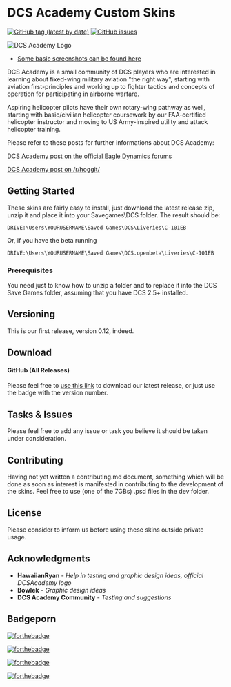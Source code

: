 # DCS Academy Custom Skins
[![GitHub tag (latest by date)](https://img.shields.io/github/v/tag/rc2pc2/DCS-academy-liveries?color=VIOLET&label=VERSION%20&logo=Release%20version%20v&style=for-the-badge)](https://github.com/rc2pc2/DCS-academy-liveries/releases/latest) [![GitHub issues](https://img.shields.io/github/issues/rc2pc2/DCS-academy-liveries?color=DARK%20yellow&label=TASKS%20%26%20ISSUES&logo=dktai&style=for-the-badge)](https://github.com/rc2pc2/DCS-academy-liveries/issues)

![DCS Academy Logo](https://i.imgur.com/QZW6ePg.png)

* [Some basic screenshots can be found here](https://imgur.com/a/Uh9ZNR4)

DCS Academy is a small community of DCS players who are interested in learning about fixed-wing military aviation "the right way", starting with aviation first-principles and working up to fighter tactics and concepts of operation for participating in airborne warfare.

Aspiring helicopter pilots have their own rotary-wing pathway as well, starting with basic/civilian helicopter coursework by our FAA-certified helicopter instructor and moving to US Army-inspired utility and attack helicopter training. 


Please refer to these posts for further informations about DCS Academy:

[DCS Academy post on the official Eagle Dynamics forums](https://forums.eagle.ru/showthread.php?t=254647)

[DCS Academy post on /r/hoggit/](https://www.reddit.com/r/hoggit/comments/dsnb5f/dcs_academy_open_for_phase_i_training/)

## Getting Started

These skins are fairly easy to install, just download the latest release zip, unzip it and place it into your Savegames\DCS folder.
The result should be:
```
DRIVE:\Users\YOURUSERNAME\Saved Games\DCS\Liveries\C-101EB
```
Or, if you have the beta running
```
DRIVE:\Users\YOURUSERNAME\Saved Games\DCS.openbeta\Liveries\C-101EB
```

### Prerequisites

You need just to know how to unzip a folder and to replace it into the DCS Save Games folder, assuming that you have DCS 2.5+ installed.

## Versioning

This is our first release, version 0.12, indeed.

## Download 

#### GitHub (All Releases)
Please feel free to [use this link](https://github.com/rc2pc2/DCS-academy-liveries/releases) to download our latest release, or just use the badge with the version number. 


## Tasks & Issues

Please feel free to add any issue or task you believe it should be taken under consideration.

## Contributing

Having not yet written a contributing.md document, something which will be done as soon as interest is manifested in contributing to the development of the skins. Feel free to use (one of the 7GBs) .psd files in the dev folder. 

## License

Please consider to inform us before using these skins outside private usage.

## Acknowledgments

* **HawaiianRyan** - *Help in testing and graphic design ideas, official DCSAcademy logo* 
* **Bowlek** - *Graphic design ideas* 
* **DCS Academy Community** - *Testing and suggestions* 

## Badgeporn



[![forthebadge](https://forthebadge.com/images/badges/60-percent-of-the-time-works-every-time.svg)](https://forums.eagle.ru/showthread.php?t=254647)

[![forthebadge](https://forthebadge.com/images/badges/built-with-grammas-recipe.svg)](https://forums.eagle.ru/showthread.php?t=254647)

[![forthebadge](https://forthebadge.com/images/badges/gluten-free.svg)](https://forums.eagle.ru/showthread.php?t=254647)

[![forthebadge](https://forthebadge.com/images/badges/powered-by-electricity.svg)](https://forums.eagle.ru/showthread.php?t=254647)
